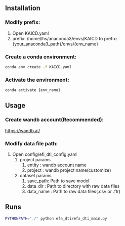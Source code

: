 ## Installation

### Modify prefix:
1. Open KAICD.yaml
2. prefix: /home/lhs/anaconda3/envs/KAICD to prefix: {your_anaconda3_path}/envs/{env_name}

### Create a conda environment:
```sh
conda env create -f KAICD.yaml
```

### Activate the environment:
```sh
conda activate {env_name}
```

## Usage

### Create wandb account(Recommended):
https://wandb.ai/

### Modify data file path:
1. Open config/efi_dti_config.yaml
   1. project params
      1. entity : wandb account name
      2. project : wandb project name(customize)
   2. dataset params
      1. save_path: Path to save model
      2. data_dir : Path to directory with raw data files
      3. data_name : Path to raw data files(.csv or .ftr)


## Runs
```sh
PYTHONPATH="./" python efa_dti/efa_dti_main.py
```

